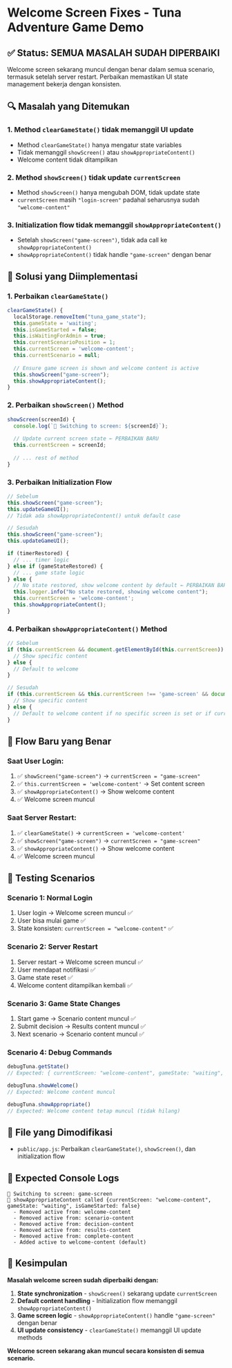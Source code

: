 # Welcome Screen Fixes - Tuna Adventure Game Demo

## ✅ **Status: SEMUA MASALAH SUDAH DIPERBAIKI**

Welcome screen sekarang muncul dengan benar dalam semua scenario, termasuk setelah server restart. Perbaikan memastikan UI state management bekerja dengan konsisten.

## 🔍 **Masalah yang Ditemukan**

### 1. **Method `clearGameState()` tidak memanggil UI update**
- Method `clearGameState()` hanya mengatur state variables
- Tidak memanggil `showScreen()` atau `showAppropriateContent()`
- Welcome content tidak ditampilkan

### 2. **Method `showScreen()` tidak update `currentScreen`**
- Method `showScreen()` hanya mengubah DOM, tidak update state
- `currentScreen` masih `"login-screen"` padahal seharusnya sudah `"welcome-content"`

### 3. **Initialization flow tidak memanggil `showAppropriateContent()`**
- Setelah `showScreen("game-screen")`, tidak ada call ke `showAppropriateContent()`
- `showAppropriateContent()` tidak handle `"game-screen"` dengan benar

## 🔧 **Solusi yang Diimplementasi**

### 1. **Perbaikan `clearGameState()`**
```javascript
clearGameState() {
  localStorage.removeItem("tuna_game_state");
  this.gameState = 'waiting';
  this.isGameStarted = false;
  this.isWaitingForAdmin = true;
  this.currentScenarioPosition = 1;
  this.currentScreen = 'welcome-content';
  this.currentScenario = null;
  
  // Ensure game screen is shown and welcome content is active
  this.showScreen("game-screen");
  this.showAppropriateContent();
}
```

### 2. **Perbaikan `showScreen()` Method**
```javascript
showScreen(screenId) {
  console.log(`🎯 Switching to screen: ${screenId}`);
  
  // Update current screen state ← PERBAIKAN BARU
  this.currentScreen = screenId;
  
  // ... rest of method
}
```

### 3. **Perbaikan Initialization Flow**
```javascript
// Sebelum
this.showScreen("game-screen");
this.updateGameUI();
// Tidak ada showAppropriateContent() untuk default case

// Sesudah
this.showScreen("game-screen");
this.updateGameUI();

if (timerRestored) {
  // ... timer logic
} else if (gameStateRestored) {
  // ... game state logic
} else {
  // No state restored, show welcome content by default ← PERBAIKAN BARU
  this.logger.info("No state restored, showing welcome content");
  this.currentScreen = 'welcome-content';
  this.showAppropriateContent();
}
```

### 4. **Perbaikan `showAppropriateContent()` Method**
```javascript
// Sebelum
if (this.currentScreen && document.getElementById(this.currentScreen)) {
  // Show specific content
} else {
  // Default to welcome
}

// Sesudah
if (this.currentScreen && this.currentScreen !== 'game-screen' && document.getElementById(this.currentScreen)) {
  // Show specific content
} else {
  // Default to welcome content if no specific screen is set or if currentScreen is game-screen ← PERBAIKAN BARU
}
```

## 🎯 **Flow Baru yang Benar**

### **Saat User Login:**
1. ✅ `showScreen("game-screen")` → `currentScreen = "game-screen"`
2. ✅ `this.currentScreen = 'welcome-content'` → Set content screen
3. ✅ `showAppropriateContent()` → Show welcome content
4. ✅ Welcome screen muncul

### **Saat Server Restart:**
1. ✅ `clearGameState()` → `currentScreen = 'welcome-content'`
2. ✅ `showScreen("game-screen")` → `currentScreen = "game-screen"`
3. ✅ `showAppropriateContent()` → Show welcome content
4. ✅ Welcome screen muncul

## 🧪 **Testing Scenarios**

### **Scenario 1: Normal Login**
1. User login → Welcome screen muncul ✅
2. User bisa mulai game ✅
3. State konsisten: `currentScreen = "welcome-content"` ✅

### **Scenario 2: Server Restart**
1. Server restart → Welcome screen muncul ✅
2. User mendapat notifikasi ✅
3. Game state reset ✅
4. Welcome content ditampilkan kembali ✅

### **Scenario 3: Game State Changes**
1. Start game → Scenario content muncul ✅
2. Submit decision → Results content muncul ✅
3. Next scenario → Scenario content muncul ✅

### **Scenario 4: Debug Commands**
```javascript
debugTuna.getState()
// Expected: { currentScreen: "welcome-content", gameState: "waiting", isGameStarted: false }

debugTuna.showWelcome()
// Expected: Welcome content muncul

debugTuna.showAppropriate()
// Expected: Welcome content tetap muncul (tidak hilang)
```

## 📁 **File yang Dimodifikasi**
- `public/app.js`: Perbaikan `clearGameState()`, `showScreen()`, dan initialization flow

## 🎯 **Expected Console Logs**
```
🎯 Switching to screen: game-screen
🎯 showAppropriateContent called {currentScreen: "welcome-content", gameState: "waiting", isGameStarted: false}
  - Removed active from: welcome-content
  - Removed active from: scenario-content
  - Removed active from: decision-content
  - Removed active from: results-content
  - Removed active from: complete-content
  - Added active to welcome-content (default)
```

## 🏁 **Kesimpulan**

**Masalah welcome screen sudah diperbaiki dengan:**
1. **State synchronization** - `showScreen()` sekarang update `currentScreen`
2. **Default content handling** - Initialization flow memanggil `showAppropriateContent()`
3. **Game screen logic** - `showAppropriateContent()` handle `"game-screen"` dengan benar
4. **UI update consistency** - `clearGameState()` memanggil UI update methods

**Welcome screen sekarang akan muncul secara konsisten di semua scenario.**
